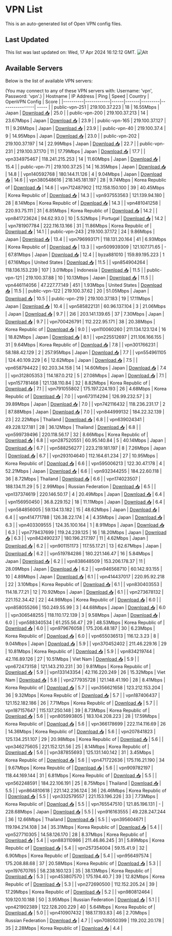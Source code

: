 # VPN List

This is an auto-generated list of Open VPN config files.

## Last Updated

This list was last updated on: Wed, 17 Apr 2024 16:12:12 GMT.
![Alt](https://repobeats.axiom.co/api/embed/186b98318ef1479477931607c1ad7d823f12451f.svg "Repobeats analytics image")

## Available Servers

Below is the list of available VPN servers:

(You may connect to any of these VPN servers with: Username: 'vpn', Password: 'vpn'.)
| Hostname | IP Address | Ping | Speed | Country | OpenVPN Config | Score |
|----------|------------|------|-------|---------|----------------| ----- |
| public-vpn-251 | 219.100.37.223 | 18 | 16.55Mbps | Japan | [Download 📥](./configs/server_0_JP.ovpn) | 25.0 |
| public-vpn-200 | 219.100.37.213 | 14 | 23.67Mbps | Japan | [Download 📥](./configs/server_1_JP.ovpn) | 23.9 |
| public-vpn-165 | 219.100.37.127 | 11 | 9.26Mbps | Japan | [Download 📥](./configs/server_2_JP.ovpn) | 23.9 |
| public-vpn-40 | 219.100.37.4 | 9 | 14.95Mbps | Japan | [Download 📥](./configs/server_3_JP.ovpn) | 23.0 |
| public-vpn-202 | 219.100.37.197 | 14 | 22.99Mbps | Japan | [Download 📥](./configs/server_4_JP.ovpn) | 22.7 |
| public-vpn-231 | 219.100.37.170 | 11 | 17.79Mbps | Japan | [Download 📥](./configs/server_5_JP.ovpn) | 17.7 |
| vpn334975467 | 118.241.215.253 | 14 | 11.60Mbps | Japan | [Download 📥](./configs/server_6_JP.ovpn) | 15.4 |
| public-vpn-71 | 219.100.37.25 | 14 | 16.35Mbps | Japan | [Download 📥](./configs/server_7_JP.ovpn) | 14.8 |
| vpn140592768 | 180.144.11.126 | 4 | 9.04Mbps | Japan | [Download 📥](./configs/server_8_JP.ovpn) | 14.6 |
| vpn380548616 | 218.145.181.197 | 28 | 9.74Mbps | Korea Republic of | [Download 📥](./configs/server_9_KR.ovpn) | 14.6 |
| vpn712487902 | 112.158.150.100 | 39 | 40.45Mbps | Korea Republic of | [Download 📥](./configs/server_10_KR.ovpn) | 14.3 |
| vpn937553563 | 121.139.94.180 | 28 | 8.14Mbps | Korea Republic of | [Download 📥](./configs/server_11_KR.ovpn) | 14.3 |
| vpn481041258 | 220.93.75.111 | 31 | 6.85Mbps | Korea Republic of | [Download 📥](./configs/server_12_KR.ovpn) | 14.2 |
| vpn841723624 | 94.62.93.0 | 10 | 5.52Mbps | Portugal | [Download 📥](./configs/server_13_PT.ovpn) | 14.2 |
| vpn781907784 | 222.116.13.166 | 31 | 11.86Mbps | Korea Republic of | [Download 📥](./configs/server_14_KR.ovpn) | 14.1 |
| public-vpn-243 | 219.100.37.172 | 24 | 9.86Mbps | Japan | [Download 📥](./configs/server_15_JP.ovpn) | 13.4 |
| vpn796993171 | 118.131.20.164 | 41 | 6.93Mbps | Korea Republic of | [Download 📥](./configs/server_16_KR.ovpn) | 13.3 |
| vpn509939309 | 121.107.171.65 | - | 67.81Mbps | Japan | [Download 📥](./configs/server_17_JP.ovpn) | 12.4 |
| byza881010 | 159.89.195.223 | 1 | 67.16Mbps | United States | [Download 📥](./configs/server_18_US.ovpn) | 11.5 |
| vpn854904264 | 118.136.153.239 | 107 | 3.01Mbps | Indonesia | [Download 📥](./configs/server_19_ID.ovpn) | 11.5 |
| public-vpn-121 | 219.100.37.88 | 10 | 10.13Mbps | Japan | [Download 📥](./configs/server_20_JP.ovpn) | 11.5 |
| vpn446114056 | 47.227.77.149 | 451 | 1.93Mbps | United States | [Download 📥](./configs/server_21_US.ovpn) | 11.5 |
| public-vpn-122 | 219.100.37.62 | 20 | 51.05Mbps | Japan | [Download 📥](./configs/server_22_JP.ovpn) | 10.5 |
| public-vpn-219 | 219.100.37.183 | 19 | 17.11Mbps | Japan | [Download 📥](./configs/server_23_JP.ovpn) | 10.4 |
| vpn585822131 | 60.96.137.104 | 3 | 21.06Mbps | Japan | [Download 📥](./configs/server_24_JP.ovpn) | 9.7 |
| 2i6 | 203.141.139.65 | 37 | 7.30Mbps | Japan | [Download 📥](./configs/server_25_JP.ovpn) | 9.7 |
| vpn700426791 | 112.222.95.171 | 38 | 20.38Mbps | Korea Republic of | [Download 📥](./configs/server_26_KR.ovpn) | 9.0 |
| vpn110060260 | 211.134.123.124 | 16 | 18.82Mbps | Japan | [Download 📥](./configs/server_27_JP.ovpn) | 8.1 |
| vpn225512697 | 211.106.166.155 | 31 | 9.64Mbps | Korea Republic of | [Download 📥](./configs/server_28_KR.ovpn) | 7.8 |
| vpn301766231 | 58.188.42.129 | 2 | 257.95Mbps | Japan | [Download 📥](./configs/server_29_JP.ovpn) | 7.7 |
| vpn554961105 | 124.40.109.229 | 6 | 12.62Mbps | Japan | [Download 📥](./configs/server_30_JP.ovpn) | 7.5 |
| vpn658794422 | 92.203.34.158 | 14 | 14.60Mbps | Japan | [Download 📥](./configs/server_31_JP.ovpn) | 7.4 |
| vpn312805353 | 114.187.0.212 | 5 | 27.08Mbps | Japan | [Download 📥](./configs/server_32_JP.ovpn) | 7.1 |
| vpn157781468 | 121.138.110.84 | 32 | 8.82Mbps | Korea Republic of | [Download 📥](./configs/server_33_KR.ovpn) | 7.1 |
| vpn791055802 | 175.197.224.193 | 26 | 4.68Mbps | Korea Republic of | [Download 📥](./configs/server_34_KR.ovpn) | 7.0 |
| vpn673114294 | 126.99.232.57 | 3 | 39.89Mbps | Japan | [Download 📥](./configs/server_35_JP.ovpn) | 7.0 |
| vpn742116432 | 118.236.231.17 | 2 | 87.88Mbps | Japan | [Download 📥](./configs/server_36_JP.ovpn) | 7.0 |
| vpn844999132 | 184.22.32.139 | 23 | 22.22Mbps | Thailand | [Download 📥](./configs/server_37_TH.ovpn) | 6.8 |
| vpn639024341 | 49.228.127.181 | 28 | 36.12Mbps | Thailand | [Download 📥](./configs/server_38_TH.ovpn) | 6.8 |
| vpn599739496 | 220.118.56.17 | 32 | 8.66Mbps | Korea Republic of | [Download 📥](./configs/server_39_KR.ovpn) | 6.8 |
| vpn287520551 | 60.95.140.84 | 5 | 40.14Mbps | Japan | [Download 📥](./configs/server_40_JP.ovpn) | 6.7 |
| vpn588256277 | 223.219.181.197 | 8 | 7.26Mbps | Japan | [Download 📥](./configs/server_41_JP.ovpn) | 6.7 |
| vpn293104640 | 112.164.61.234 | 27 | 10.95Mbps | Korea Republic of | [Download 📥](./configs/server_42_KR.ovpn) | 6.6 |
| vpn595006213 | 122.30.47.178 | 4 | 52.21Mbps | Japan | [Download 📥](./configs/server_43_JP.ovpn) | 6.6 |
| vpn932344255 | 184.22.60.118 | 36 | 8.72Mbps | Thailand | [Download 📥](./configs/server_44_TH.ovpn) | 6.6 |
| vpn174023507 | 188.134.11.29 | 5 | 2.99Mbps | Russian Federation | [Download 📥](./configs/server_45_RU.ovpn) | 6.5 |
| vpn137374619 | 220.146.50.17 | 4 | 20.49Mbps | Japan | [Download 📥](./configs/server_46_JP.ovpn) | 6.4 |
| vpn156950450 | 36.8.229.152 | 18 | 11.11Mbps | Japan | [Download 📥](./configs/server_47_JP.ovpn) | 6.4 |
| vpn584856005 | 59.134.13.182 | 15 | 48.62Mbps | Japan | [Download 📥](./configs/server_48_JP.ovpn) | 6.4 |
| vpn414771788 | 126.38.22.174 | 4 | 4.35Mbps | Japan | [Download 📥](./configs/server_49_JP.ovpn) | 6.3 |
| vpn403309555 | 124.35.100.164 | 1 | 8.91Mbps | Japan | [Download 📥](./configs/server_50_JP.ovpn) | 6.3 |
| vpn779437699 | 119.24.239.125 | 16 | 18.20Mbps | Japan | [Download 📥](./configs/server_51_JP.ovpn) | 6.3 |
| vpn842490237 | 180.196.217.197 | 11 | 4.62Mbps | Japan | [Download 📥](./configs/server_52_JP.ovpn) | 6.2 |
| vpn901151173 | 117.55.17.21 | 13 | 62.67Mbps | Japan | [Download 📥](./configs/server_53_JP.ovpn) | 6.2 |
| vpn519784286 | 180.221.146.47 | 16 | 5.84Mbps | Japan | [Download 📥](./configs/server_54_JP.ovpn) | 6.2 |
| vpn838648509 | 153.206.178.37 | 11 | 28.09Mbps | Japan | [Download 📥](./configs/server_55_JP.ovpn) | 6.2 |
| vpn946568710 | 60.142.93.155 | 10 | 4.89Mbps | Japan | [Download 📥](./configs/server_56_JP.ovpn) | 6.1 |
| vpn414437017 | 220.95.92.218 | 22 | 3.10Mbps | Korea Republic of | [Download 📥](./configs/server_57_KR.ovpn) | 6.1 |
| vpn830403553 | 114.18.77.21 | 12 | 70.92Mbps | Japan | [Download 📥](./configs/server_58_JP.ovpn) | 6.1 |
| vpn273678132 | 221.152.34.42 | 22 | 44.98Mbps | Korea Republic of | [Download 📥](./configs/server_59_KR.ovpn) | 6.0 |
| vpn858055266 | 150.249.55.99 | 3 | 44.68Mbps | Japan | [Download 📥](./configs/server_60_JP.ovpn) | 6.0 |
| vpn306548255 | 118.110.172.139 | 3 | 9.58Mbps | Japan | [Download 📥](./configs/server_61_JP.ovpn) | 6.0 |
| vpn588340534 | 61.255.56.47 | 29 | 48.53Mbps | Korea Republic of | [Download 📥](./configs/server_62_KR.ovpn) | 6.0 |
| vpn979676058 | 175.206.48.187 | 30 | 6.23Mbps | Korea Republic of | [Download 📥](./configs/server_63_KR.ovpn) | 6.0 |
| vpn655036513 | 116.12.3.23 | 8 | 9.04Mbps | Japan | [Download 📥](./configs/server_64_JP.ovpn) | 5.9 |
| vpn370452402 | 211.46.229.16 | 29 | 10.81Mbps | Korea Republic of | [Download 📥](./configs/server_65_KR.ovpn) | 5.9 |
| vpn834219744 | 42.116.89.126 | 27 | 10.51Mbps | Viet Nam | [Download 📥](./configs/server_66_VN.ovpn) | 5.9 |
| vpn672473158 | 121.143.210.231 | 30 | 9.81Mbps | Korea Republic of | [Download 📥](./configs/server_67_KR.ovpn) | 5.9 |
| vpn133143354 | 42.116.220.249 | 26 | 15.32Mbps | Viet Nam | [Download 📥](./configs/server_68_VN.ovpn) | 5.8 |
| vpn277935728 | 121.148.41.190 | 28 | 8.41Mbps | Korea Republic of | [Download 📥](./configs/server_69_KR.ovpn) | 5.7 |
| vpn356621658 | 123.212.153.204 | 36 | 9.32Mbps | Korea Republic of | [Download 📥](./configs/server_70_KR.ovpn) | 5.7 |
| vpn187406437 | 121.152.182.186 | 26 | 7.71Mbps | Korea Republic of | [Download 📥](./configs/server_71_KR.ovpn) | 5.7 |
| vpn187157647 | 115.137.250.148 | 39 | 8.73Mbps | Korea Republic of | [Download 📥](./configs/server_72_KR.ovpn) | 5.6 |
| vpn805993805 | 183.104.208.223 | 28 | 17.59Mbps | Korea Republic of | [Download 📥](./configs/server_73_KR.ovpn) | 5.6 |
| vpn366178699 | 222.114.116.69 | 26 | 14.36Mbps | Korea Republic of | [Download 📥](./configs/server_74_KR.ovpn) | 5.6 |
| vpn207841823 | 125.134.251.107 | 29 | 20.98Mbps | Korea Republic of | [Download 📥](./configs/server_75_KR.ovpn) | 5.6 |
| vpn346275605 | 221.152.121.56 | 25 | 8.14Mbps | Korea Republic of | [Download 📥](./configs/server_76_KR.ovpn) | 5.6 |
| vpn387855693 | 125.131.140.142 | 31 | 3.45Mbps | Korea Republic of | [Download 📥](./configs/server_77_KR.ovpn) | 5.6 |
| vpn471722636 | 175.116.21.190 | 34 | 9.67Mbps | Korea Republic of | [Download 📥](./configs/server_78_KR.ovpn) | 5.6 |
| vpn909782197 | 118.44.169.144 | 31 | 6.81Mbps | Korea Republic of | [Download 📥](./configs/server_79_KR.ovpn) | 5.5 |
| vpn562248591 | 184.22.106.191 | 25 | 8.75Mbps | Thailand | [Download 📥](./configs/server_80_TH.ovpn) | 5.5 |
| vpn864810618 | 221.142.236.124 | 36 | 26.46Mbps | Korea Republic of | [Download 📥](./configs/server_81_KR.ovpn) | 5.5 |
| vpn332579557 | 221.153.196.226 | 33 | 7.73Mbps | Korea Republic of | [Download 📥](./configs/server_82_KR.ovpn) | 5.5 |
| vpn765547510 | 121.85.196.131 | - | 228.68Mbps | Japan | [Download 📥](./configs/server_83_JP.ovpn) | 5.5 |
| vpn916163555 | 49.228.247.244 | 36 | 12.66Mbps | Thailand | [Download 📥](./configs/server_84_TH.ovpn) | 5.5 |
| vpn395604671 | 119.194.214.108 | 34 | 35.31Mbps | Korea Republic of | [Download 📥](./configs/server_85_KR.ovpn) | 5.4 |
| vpn527710305 | 14.58.126.170 | 28 | 8.37Mbps | Korea Republic of | [Download 📥](./configs/server_86_KR.ovpn) | 5.4 |
| vpn883110986 | 211.46.86.245 | 31 | 5.89Mbps | Korea Republic of | [Download 📥](./configs/server_87_KR.ovpn) | 5.4 |
| vpn257354004 | 59.15.41.9 | 32 | 6.90Mbps | Korea Republic of | [Download 📥](./configs/server_88_KR.ovpn) | 5.4 |
| vpn956497574 | 175.208.88.68 | 37 | 20.58Mbps | Korea Republic of | [Download 📥](./configs/server_89_KR.ovpn) | 5.3 |
| vpn197670765 | 58.238.160.123 | 35 | 38.13Mbps | Korea Republic of | [Download 📥](./configs/server_90_KR.ovpn) | 5.3 |
| vpn453807570 | 175.194.40.7 | 39 | 12.82Mbps | Korea Republic of | [Download 📥](./configs/server_91_KR.ovpn) | 5.3 |
| vpn272690500 | 112.152.205.24 | 39 | 17.29Mbps | Korea Republic of | [Download 📥](./configs/server_92_KR.ovpn) | 5.2 |
| vpn980812464 | 109.120.10.188 | 50 | 3.95Mbps | Russian Federation | [Download 📥](./configs/server_93_RU.ovpn) | 5.1 |
| vpn421902389 | 122.128.200.229 | 40 | 5.64Mbps | Korea Republic of | [Download 📥](./configs/server_94_KR.ovpn) | 5.0 |
| vpn410907432 | 188.17.193.83 | 46 | 2.70Mbps | Russian Federation | [Download 📥](./configs/server_95_RU.ovpn) | 4.7 |
| vpn708050399 | 119.202.20.178 | 35 | 2.28Mbps | Korea Republic of | [Download 📥](./configs/server_96_KR.ovpn) | 4.4 |
